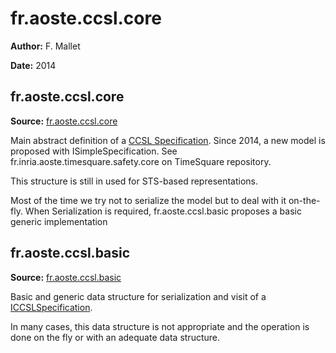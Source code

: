# fr.aoste.ccsl.core

**Author:** F. Mallet

**Date:** 2014

## fr.aoste.ccsl.core

**Source:** [fr.aoste.ccsl.core](src/fr/aoste/ccsl/core)

Main abstract definition of a [CCSL Specification](src/fr/aoste/ccsl/core/ICCSLSpecification.java). Since 2014, a new model is proposed with ISimpleSpecification. See fr.inria.aoste.timesquare.safety.core on TimeSquare repository.

This structure is still in used for STS-based representations.

Most of the time we try not to serialize the model but to deal with it on-the-fly.
When Serialization is required, fr.aoste.ccsl.basic proposes a basic generic implementation

## fr.aoste.ccsl.basic

**Source:** [fr.aoste.ccsl.basic](src/fr/aoste/ccsl/basic)

Basic and generic data structure for serialization and visit of a [ICCSLSpecification](src/fr/aoste/ccsl/core/ICCSLSpecification.java).

In many cases, this data structure is not appropriate and the operation is done on the fly or with an adequate data structure.
